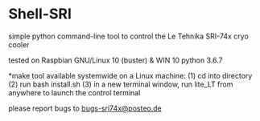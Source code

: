 # Shell-SRI
simple python command-line tool to control the Le Tehnika SRI-74x cryo cooler

tested on Raspbian GNU/Linux 10 (buster) & WIN 10
python 3.6.7

*make tool available systemwide on a Linux machine:
(1) cd into directory
(2) run bash install.sh
(3) in a new terminal window, run lite_LT from anywhere to launch the control terminal

please report bugs to bugs-sri74x@posteo.de
